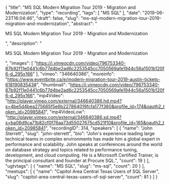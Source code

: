 {
  "title": "MS SQL Modern Migration Tour 2019 - Migration and Modernization",
  "type": "recording",
  "tags": [
    "MS SQL"
  ],
  "date": "2019-06-23T16:04:46",
  "draft": false,
  "slug": "ms-sql-modern-migration-tour-2019-migration-and-modernization",
  "abstract": "<p>MS SQL Modern Migration Tour 2019 - Migration and Modernization</p>",
  "description": "<p>MS SQL Modern Migration Tour 2019 - Migration and Modernization</p>",
  "images": [
    "https://i.vimeocdn.com/video/796753340-87b92f11e0441c6b77d4be2ad6c2253545cc7050569afe1944c56a1501b120f6-d_295x166"
  ],
  "vimeo": "346640386",
  "moreinfo": "https://www.eventbrite.ca/e/modern-migration-tour-2019-austin-tickets-61819083543#",
  "thumbnail": "https://i.vimeocdn.com/video/796753340-87b92f11e0441c6b77d4be2ad6c2253545cc7050569afe1944c56a1501b120f6-d_295x166",
  "mp4Video": "http://player.vimeo.com/external/346640386.hd.mp4?s=4be5d4bea275665f5e6b227864019fcfa177f360&profile_id=174&oauth2_token_id=20985841",
  "mp4VideoLow": "http://player.vimeo.com/external/346640386.sd.mp4?s=ba06d9ca71b82cf0f76aa73d55027675cd521f10&profile_id=165&oauth2_token_id=20985841",
  "recordingID": 314,
  "speakers": [
    {
      "name": "John Sterrett",
      "slug": "john-sterrett",
      "bio": "John's experience leading large technical teams in complex environments has made him a global expert in performance and scalability. John speaks at conferences around the world on database strategy and topics related to performance tuning, development, and cloud computing. He is a Microsoft Certified Trainer, is the principal consultant and founder at Procure SQL.",
      "count": 19
    }
  ],
  "ugtvtags": [
    {
      "name": "MS SQL",
      "slug": "ms-sql",
      "count": 20
    }
  ],
  "meetups": [
    {
      "name": "Capitol Area Central Texas Users of SQL Server",
      "slug": "capitol-area-central-texas-users-of-sql-server",
      "count": 81
    }
  ]
}